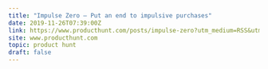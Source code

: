 ```yaml
---
title: "Impulse Zero — Put an end to impulsive purchases"
date: 2019-11-26T07:39:00Z
link: https://www.producthunt.com/posts/impulse-zero?utm_medium=RSS&utm_source=hune
site: www.producthunt.com
topic: product hunt
draft: false
---
```

